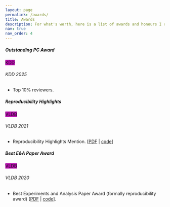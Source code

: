 ```yaml
---
layout: page
permalink: /awards/
title: Awards 
description: For what's worth, here is a list of awards and honours I received.
nav: true
nav_order: 4
---
```


<div class="card mt-3">
  <div class="p-3">
    <div class="row">
      <div class="col-sm-10">
        <h5 class="font-weight-bold"> Outstanding PC Award</h5>
      </div>
      <div class="col-sm-2 text-left text-sm-right">
        <span class="badge font-weight-bold text-uppercase align-middle" style="background-color: #b509ac">
            KDD
        </span>
      </div>
    </div>
    <h6 class="font-italic mt-2 mt-sm-0">KDD 2025</h6>
    <ul class="card-text font-weight-light list-group list-group-flush">
      <li class="list-group-item"> Top 10% reviewers.</li>
    </ul>
  </div>
</div>

<!-- 
<div class="card mt-3">
  <div class="p-3">
    <div class="row">
      <div class="col-sm-10">
        <h5 class="font-weight-bold">TSM-Bench Integration</h5>
      </div>
      <div class="col-sm-2 text-left text-sm-right">
        <span class="badge font-weight-bold text-uppercase align-middle" style="background-color: #b509ac">
            Kove
        </span>
      </div>
    </div>
    <h6 class="font-italic mt-2 mt-sm-0">Kove:SDM</h6>
    <ul class="card-text font-weight-light list-group list-group-flush">
      <li class="list-group-item"> Our TSM-Bench system, which appeared at PVLDB 2023, has been adopted by the Kove:SDM production environment to benchmark Time Series Database Systems. [<a href="https://www.vldb.org/pvldb/vol16/p3363-khelifati.pdf">PDF</a> |  <a href="https://github.com/eXascaleInfolab/TSM-Bench/tree/main/reproducibility">code</a>]</li>
    </ul>
  </div>
</div>
-->

<div class="card mt-3">
  <div class="p-3">
    <div class="row">
      <div class="col-sm-10">
        <h5 class="font-weight-bold">Reproducibility Highlights</h5>
      </div>
      <div class="col-sm-2 text-left text-sm-right">
        <span class="badge font-weight-bold text-uppercase align-middle" style="background-color: #b509ac">
            VLDB
        </span>
      </div>
    </div>
    <h6 class="font-italic mt-2 mt-sm-0">VLDB 2021</h6>
    <ul class="card-text font-weight-light list-group list-group-flush">
      <li class="list-group-item"> Reproducibility Highlights Mention. [<a href="http://www.vldb.org/pvldb/vol14/p294-khayati.pdf">PDF</a> | <a href="https://github.com/eXascaleInfolab/orbits">code</a>]</li>
    </ul>
  </div>
</div>

<div class="card mt-3">
  <div class="p-3">
    <div class="row">
      <div class="col-sm-10">
        <h5 class="font-weight-bold">Best E&A Paper Award</h5>
      </div>
      <div class="col-sm-2 text-left text-sm-right">
        <span class="badge font-weight-bold text-uppercase align-middle" style="background-color: #b509ac">
            VLDB
        </span>
      </div>
    </div>
    <h6 class="font-italic mt-2 mt-sm-0">VLDB 2020</h6>
    <ul class="card-text font-weight-light list-group list-group-flush">
      <li class="list-group-item"> Best Experiments and Analysis Paper Award (formally reproducibility award) [<a href="http://www.vldb.org/pvldb/vol13/p768-khayati.pdf">PDF</a> | <a href="https://github.com/eXascaleInfolab/bench-vldb20">code</a>].</li>
    </ul>
  </div>
</div>

